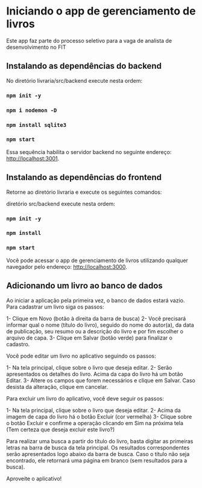 # Iniciando o app de gerenciamento de livros

Este app faz parte do processo seletivo para a vaga de analista de desenvolvimento no FIT

## Instalando as dependências do backend

No diretório livraria/src/backend execute nesta ordem:

### `npm init -y`
### `npm i nodemon -D`
### `npm install sqlite3`
### `npm start`

Essa sequência habilita o servidor backend no seguinte endereço:
[http://localhost:3001](http://localhost:3001).

## Instalando as dependências do frontend

Retorne ao diretório livraria e execute os seguintes comandos:

 diretório src/backend execute nesta ordem:
### `npm init -y`
### `npm install`
### `npm start`

Você pode acessar o app de gerenciamento de livros utilizando qualquer navegador pelo endereço:
[http://localhost:3000](http://localhost:3000).

## Adicionando um livro ao banco de dados

Ao iniciar a aplicação pela primeira vez, o banco de dados estará vazio. Para cadastrar um livro siga os passos:

1- Clique em Novo (botão à direita da barra de busca)
2- Você precisará informar qual o nome (título do livro), seguido do nome do autor(a), da data de publicação, seu resumo ou a descrição do livro e por fim escolher o arquivo de capa.
3- Clique em Salvar (botão verde) para finalizar o cadastro.

Você pode editar um livro no aplicativo seguindo os passos:

1- Na tela principal, clique sobre o livro que deseja editar.
2- Serão apresentados os detalhes do livro. Acima da capa do livro há um botão Editar.
3- Altere os campos que forem necessários e clique em Salvar. Caso desista da alteração, clique em cancelar.

Para excluir um livro do aplicativo, você deve seguir os passos:

1- Na tela principal, clique sobre o livro que deseja editar.
2- Acima da imagem de capa do livro há o botão Excluir (cor vermelha)
3- Clique sobre o botão Excluir e confirme a operação clicando em Sim na próxima tela (Tem certeza que deseja excluir este livro?)

Para realizar uma busca a partir do título do livro, basta digitar as primeiras letras na barra de busca da tela principal.
Os resultados correspondentes serão apresentados logo abaixo da barra de busca. Caso o título não seja encontrado, ele retornará uma página em branco (sem resultados para a busca).

Aproveite o aplicativo!
